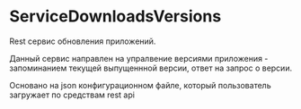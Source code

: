 # ServiceDownloadsVersions
Rest cервис обновления приложений.

Данный сервис направлен на упралвение версиями приложения - запоминанием текущей выпущеннной версии, ответ на запрос о версии. 

Основано на json конфигурационном файле, который пользователь загружает по средствам rest api
